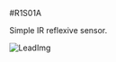 <!--- Created:2017-01-02T13:45:51.710143: ---> 
<!--- Author:Mlab: ---> 
<!--- AuthorEmail:email@mlab.cz: ---> 
<!--- Tags:None: ---> 
<!--- Ust:rtDescription.en]
Simple IR reflexive sensor.

[InfoShortDescription.cs]
Jednoduche reflexivni cidlo.

[InfoLongDescription.en]


[InfoLongDescription.cs]
Čidlo obsahuje pouze reflexní optron s odporovým trimrem a slouží k rozlišování tmavého a světlého povrchu. Dá se použít jak pro detekci čáry pro čárového robota tak i pro snímání otáčení pohonných kol.

[End: ---> 
<!--- Name:R1S01A: --->
#R1S01A 
<!--- LongName --->
Simple IR reflexive sensor.
<!--- ELongName ---> 

<!--- Lead --->

<!--- ELead ---> 

![LeadImg](DOC/SRC/img/R1S01A_top_big.jpg) 


​
​
<!--- Description --->
<!--- EDescription --->
<!--- Content --->
<!--- EContent --->
            